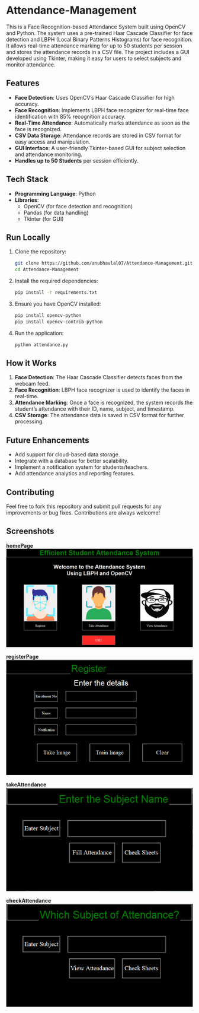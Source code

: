 
# Attendance-Management

This is a Face Recognition-based Attendance System built using OpenCV and Python. The system uses a pre-trained Haar Cascade Classifier for face detection and LBPH (Local Binary Patterns Histograms) for face recognition. It allows real-time attendance marking for up to 50 students per session and stores the attendance records in a CSV file. The project includes a GUI developed using Tkinter, making it easy for users to select subjects and monitor attendance.

## Features

- **Face Detection**: Uses OpenCV’s Haar Cascade Classifier for high accuracy.
- **Face Recognition**: Implements LBPH face recognizer for real-time face identification with 85% recognition accuracy.
- **Real-Time Attendance**: Automatically marks attendance as soon as the face is recognized.
- **CSV Data Storage**: Attendance records are stored in CSV format for easy access and manipulation.
- **GUI Interface**: A user-friendly Tkinter-based GUI for subject selection and attendance monitoring.
- **Handles up to 50 Students** per session efficiently.

## Tech Stack

- **Programming Language**: Python
- **Libraries**: 
  - OpenCV (for face detection and recognition)
  - Pandas (for data handling)
  - Tkinter (for GUI)

## Run Locally

1. Clone the repository:
   ```bash
   git clone https://github.com/anubhavlal07/Attendance-Management.git
   cd Attendance-Management
   ```

2. Install the required dependencies:
   ```bash
   pip install -r requirements.txt
   ```

3. Ensure you have OpenCV installed:
   ```bash
   pip install opencv-python
   pip install opencv-contrib-python
   ```

4. Run the application:
   ```bash
   python attendance.py
   ```

## How it Works

1. **Face Detection**: The Haar Cascade Classifier detects faces from the webcam feed.
2. **Face Recognition**: LBPH face recognizer is used to identify the faces in real-time.
3. **Attendance Marking**: Once a face is recognized, the system records the student’s attendance with their ID, name, subject, and timestamp.
4. **CSV Storage**: The attendance data is saved in CSV format for further processing.

## Future Enhancements

- Add support for cloud-based data storage.
- Integrate with a database for better scalability.
- Implement a notification system for students/teachers.
- Add attendance analytics and reporting features.

## Contributing

Feel free to fork this repository and submit pull requests for any improvements or bug fixes. Contributions are always welcome!

## Screenshots
**homePage**
![App Screenshot](https://raw.githubusercontent.com/anubhavlal07/Attendance-Management/refs/heads/main/Project%20Snap/homePage.png)

**registerPage**
![App Screenshot](https://raw.githubusercontent.com/anubhavlal07/Attendance-Management/refs/heads/main/Project%20Snap/register.png)

**takeAttendance**
![App Screenshot](https://raw.githubusercontent.com/anubhavlal07/Attendance-Management/refs/heads/main/Project%20Snap/takeAttendance.png)

**checkAttendance**
![App Screenshot](https://raw.githubusercontent.com/anubhavlal07/Attendance-Management/refs/heads/main/Project%20Snap/checkAttendance.png)